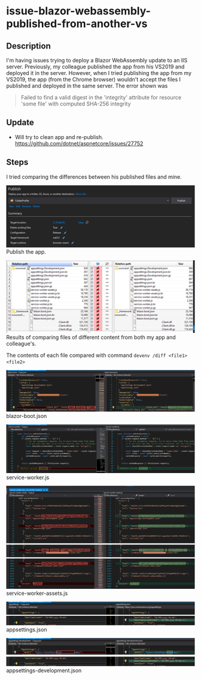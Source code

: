 # issue-blazor-webassembly-published-from-another-vs

## Description
I'm having issues trying to deploy a Blazor WebAssembly update to an IIS server.
Previously, my colleague published the app from his VS2019 and deployed it in the server.
However, when I tried publishing the app from my VS2019, the app (from the Chrome browser) wouldn't accept the files I published and deployed in the same server.
The error shown was
> Failed to find a valid digest in the 'integrity' attribute for resource 'some file' with computed SHA-256 integrity

## Update
- Will try to clean app and re-publish. https://github.com/dotnet/aspnetcore/issues/27752

## Steps
I tried comparing the differences between his published files and mine.

![](images/publish.png)
Publish the app.

![](images/content-difference.png)
Results of comparing files of different content from both my app and colleague's.

The contents of each file compared with command
`devenv /diff <file1> <file2>`
  
![](images/blazor-boot.png)
blazor-boot.json

![](images/service-worker.png)
service-worker.js

![](images/service-worker-assets.png)
service-worker-assets.js

![](images/appsettings.png)
appsettings.json

![](images/appsettings-development.png)
appsettings-development.json
